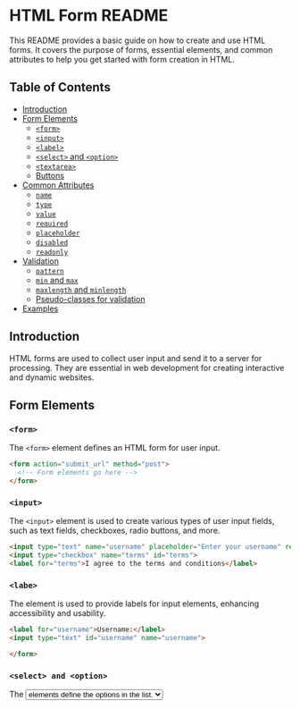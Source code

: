 # HTML Form README

This README provides a basic guide on how to create and use HTML forms. It covers the purpose of forms, essential elements, and common attributes to help you get started with form creation in HTML.

## Table of Contents
- [Introduction](#introduction)
- [Form Elements](#form-elements)
  - [`<form>`](#form)
  - [`<input>`](#input)
  - [`<label>`](#label)
  - [`<select>` and `<option>`](#select-and-option)
  - [`<textarea>`](#textarea)
  - [Buttons](#buttons)
- [Common Attributes](#common-attributes)
  - [`name`](#name)
  - [`type`](#type)
  - [`value`](#value)
  - [`required`](#required)
  - [`placeholder`](#placeholder)
  - [`disabled`](#disabled)
  - [`readonly`](#readonly)
- [Validation](#validation)
  - [`pattern`](#pattern)
  - [`min` and `max`](#min-and-max)
  - [`maxlength` and `minlength`](#maxlength-and-minlength)
  - [Pseudo-classes for validation](#pseudo-classes-for-validation)
- [Examples](#examples)

## Introduction

HTML forms are used to collect user input and send it to a server for processing. They are essential in web development for creating interactive and dynamic websites.

## Form Elements

### `<form>`

The `<form>` element defines an HTML form for user input.

```html
<form action="submit_url" method="post">
  <!-- Form elements go here -->
</form>
```
### `<input>`

The `<input>` element is used to create various types of user input fields, such as text fields, checkboxes, radio buttons, and more.

```html
<input type="text" name="username" placeholder="Enter your username" required>
<input type="checkbox" name="terms" id="terms">
<label for="terms">I agree to the terms and conditions</label>
```
### `<labe>`
The <label> element is used to provide labels for input elements, enhancing accessibility and usability.

```html
<label for="username">Username:</label>
<input type="text" id="username" name="username">

</form>
```
### `<select> and <option>`
The <select> element creates a dropdown list, and the <option> elements define the options in the list.

